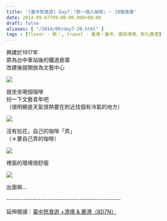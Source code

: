 ```yaml
---
title: '[臺中怒食遊] Day7：「飲一個人咖啡」－ 20號倉庫'
date: 2014-09-07T09:00:00.000+08:00
draft: false
aliases: [ "/2014/09/day7-20.html" ]
tags : [flavor - 飲！, travel - 臺灣・臺中、南投清境、彰化鹿港]
---
```


興建於1917年  
原為台中車站後的鐵道倉庫  
改建後就開放為文藝中心  

[![](https://3.bp.blogspot.com/-AHWewpoCksA/XExOz7yrlMI/AAAAAAAAG0A/vXmfBKERJzMOAH-QDA9MWLLz1zN0tYF0QCLcBGAs/s640/14906330490_965c9e4e02_z.jpg)](https://3.bp.blogspot.com/-AHWewpoCksA/XExOz7yrlMI/AAAAAAAAG0A/vXmfBKERJzMOAH-QDA9MWLLz1zN0tYF0QCLcBGAs/s1600/14906330490_965c9e4e02_z.jpg)

就坐坐喝個咖啡  
扮一下文藝青年吧  
（很明顯是天氣很熱要在附近找個有冷氣的地方）  

[![](https://4.bp.blogspot.com/-9ex0iaw0sJI/XExO4DxmzAI/AAAAAAAAG0E/xhqJigE5aegnHvM1tS5uR0BohhXPkjV_gCLcBGAs/s640/14906371858_fabd0c8900_z.jpg)](https://4.bp.blogspot.com/-9ex0iaw0sJI/XExO4DxmzAI/AAAAAAAAG0E/xhqJigE5aegnHvM1tS5uR0BohhXPkjV_gCLcBGAs/s1600/14906371858_fabd0c8900_z.jpg)

沒有拉花，自己的咖啡「弄」  
（＊要自己弄的咖啡）  

[![](https://1.bp.blogspot.com/-4DvJVrms8Zc/XExO8fpO2vI/AAAAAAAAG0M/4b2ubBJ-zuwAz_Tj-tXZAUWgwq3VJ-eeQCLcBGAs/s640/14906386728_3d5fbce09c_z.jpg)](https://1.bp.blogspot.com/-4DvJVrms8Zc/XExO8fpO2vI/AAAAAAAAG0M/4b2ubBJ-zuwAz_Tj-tXZAUWgwq3VJ-eeQCLcBGAs/s1600/14906386728_3d5fbce09c_z.jpg)

裡面的環境很舒服  

[![](https://2.bp.blogspot.com/-S78dllYCVAI/XExPAet1CRI/AAAAAAAAG0Q/i-2jqBO2nw4N0lBT8uYHoTCH8T0Bf4KbQCLcBGAs/s640/14906430887_24c4884a18_z.jpg)](https://2.bp.blogspot.com/-S78dllYCVAI/XExPAet1CRI/AAAAAAAAG0Q/i-2jqBO2nw4N0lBT8uYHoTCH8T0Bf4KbQCLcBGAs/s1600/14906430887_24c4884a18_z.jpg)

出面嘛...  
  
\-----------------------------------------------  
  
延伸閱讀：[臺中怒食遊 +清境 & 鹿港（8D7N）](http://www.hidie.net/2014/09/8d7n.html)